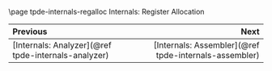 \page tpde-internals-regalloc Internals: Register Allocation

<div class="section_buttons">
 
| Previous          |                              Next |
|:------------------|----------------------------------:|
| [Internals: Analyzer](@ref tpde-internals-analyzer) | [Internals: Assembler](@ref tpde-internals-assembler) |
 
</div>

